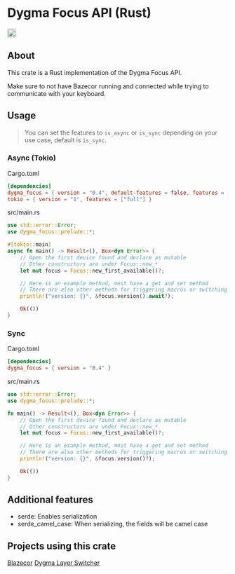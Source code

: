 # Dygma Focus API (Rust)

[<img alt="crates.io" src="https://img.shields.io/crates/v/dygma_focus?style=for-the-badge&color=fc8d62&logo=rust" height="20">](https://crates.io/crates/dygma_focus)

## About

This crate is a Rust implementation of the Dygma Focus API.

Make sure to not have Bazecor running and connected while trying to communicate with your keyboard.

## Usage

> You can set the features to `is_async` or `is_sync` depending on your use case, default is `is_sync`.

### Async (Tokio)

Cargo.toml

```toml
[dependencies]
dygma_focus = { version = "0.4", default-features = false, features = ["is_async"] }
tokio = { version = "1", features = ["full"] }
```

src/main.rs

```rust
use std::error::Error;
use dygma_focus::prelude::*;

#[tokio::main]
async fn main() -> Result<(), Box<dyn Error>> {
    // Open the first device found and declare as mutable
    // Other constructors are under Focus::new_*
    let mut focus = Focus::new_first_available()?;

    // Here is an example method, most have a get and set method
    // There are also other methods for triggering macros or switching layers for example
    println!("version: {}", &focus.version().await?);

    Ok(())
}
```

### Sync

Cargo.toml

```toml
[dependencies]
dygma_focus = { version = "0.4" }
```

src/main.rs

```rust
use std::error::Error;
use dygma_focus::prelude::*;

fn main() -> Result<(), Box<dyn Error>> {
    // Open the first device found and declare as mutable
    // Other constructors are under Focus::new_*
    let mut focus = Focus::new_first_available()?;

    // Here is an example method, most have a get and set method
    // There are also other methods for triggering macros or switching layers for example
    println!("version: {}", &focus.version()?);

    Ok(())
}
```

## Additional features

- serde: Enables serialization
- serde_camel_case: When serializing, the fields will be camel case

## Projects using this crate

[Blazecor](https://github.com/mbwilding/blazecor)
[Dygma Layer Switcher](https://github.com/mbwilding/dygma-layer-switcher)

